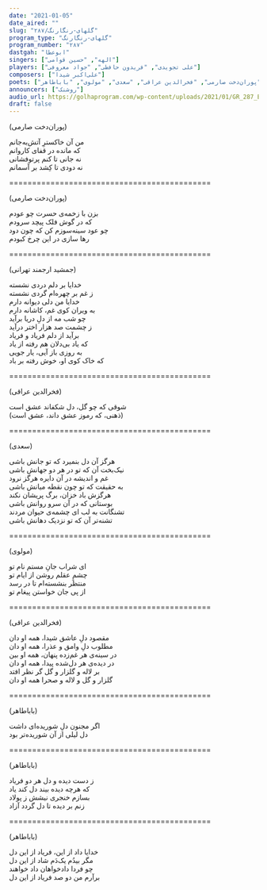```yaml
---
date: "2021-01-05"
date_aired: ""
slug: "گلهای-رنگارنگ/۲۸۷"
program_type: "گلهای-رنگارنگ"
program_number: "۲۸۷"
dastgah: "ابوعطا"
singers: ["الهه", "حسین قوامی"]
players: ["علی تجویدی", "فریدون حافظی", "جواد معروفی"]
composers: ["علی‌اکبر شیدا"]
poets: ["جمشید ارجمند تهرانی", "پوران‌دخت صارمی", "فخرالدین عراقی", "سعدی", "مولوی", "باباطاهر"]
announcers: ["روشنک"]
audio_url: https://golhaprogram.com/wp-content/uploads/2021/01/GR_287_Elaheh_Ghavami.mp3
draft: false
---
```


(پوران‌دخت صارمی)  

من آن خاکسترِ آتش‌به‌جانم  
که مانده در قفای کاروانم  
نه جانی تا کنم پرتوفشانی  
نه دودی تا کِشد بر آسمانم  

============================================  

(پوران‌دخت صارمی)  

بزن با زخمه‌ی حسرت چو عودم  
که در گوش فلک پیچد سرودم  
چو عود سینه‌سوزم کن که چون دود  
رها سازی در این چرخ کبودم  

============================================  

(جمشید ارجمند تهرانی)  

خدایا بر دلم دردی نشسته  
ز غم بر چهره‌ام گردی نشسته  
خدایا من دلی دیوانه دارم  
به ویران کوی غم، کاشانه دارم  
چو شب مه از دلِ دریا برآید  
ز چشمت صد هزار اختر درآید  
برآید از دلم فریاد و فریاد  
که یاد بی‌دلان هم رفته از یاد  
به روزی باز آیی، یار جویی  
که خاک کوی او، خوش رفته بر باد  

============================================  

(فخرالدین عراقی)  

شوقی که چو گل، دل شکفاند عشق است  
(ذهنی، که رموز عشق داند، عشق است)  

============================================  

(سعدی)  

هرگز آن دل بنمیرد که تو جانش باشی  
نیک‌بخت آن که تو در هر دو جهانش باشی  
غم و اندیشه در آن دایره هرگز نرود  
به حقیقت که تو چون نقطه میانش باشی  
هرگزش باد خزان، برگ پریشان نکند  
بوستانی که در آن سرو روانش باشی  
تشنگانت به لب ای چشمه‌ی حیوان مردند  
تشنه‌تر آن که تو نزدیک دهانش باشی  

============================================  

(مولوی)  

ای شراب جانِ مستم نام تو  
چشمِ عقلم روشن از ایام تو  
منتظر بنشسته‌ام تا در رسد  
از پی جان خواستن پیغام تو  

============================================  

(فخرالدین عراقی)  

مقصود دلِ عاشق شیدا، همه او دان  
مطلوب دلِ وامق و عذرا، همه او دان  
در سینه‌ی هر غم‌زده پنهان، همه او بین  
در دیده‌ی هر دل‌شده پیدا، همه او دان  
بر لاله و گلزار و گل گر نظر افتد  
گلزار و گل و لاله و صحرا همه او دان  

============================================  

(باباطاهر)  

اگر مجنون دلِ شوریده‌ای داشت  
دل لیلی از آن شوریده‌تر بود  

============================================  

(باباطاهر)  

ز دست دیده و دل هر دو فریاد  
که هرچه دیده بیند دل کند یاد  
بسازم خنجری نیشش ز پولاد  
زنم بر دیده تا دل گردد آزاد  

============================================  

(باباطاهر)  

خدایا داد از این، فریاد از این دل  
مگر بیدُم یک‌دَم شاد از این دل  
چو فردا دادخواهان داد خواهند  
برآرم من دو صد فریاد از این دل  
